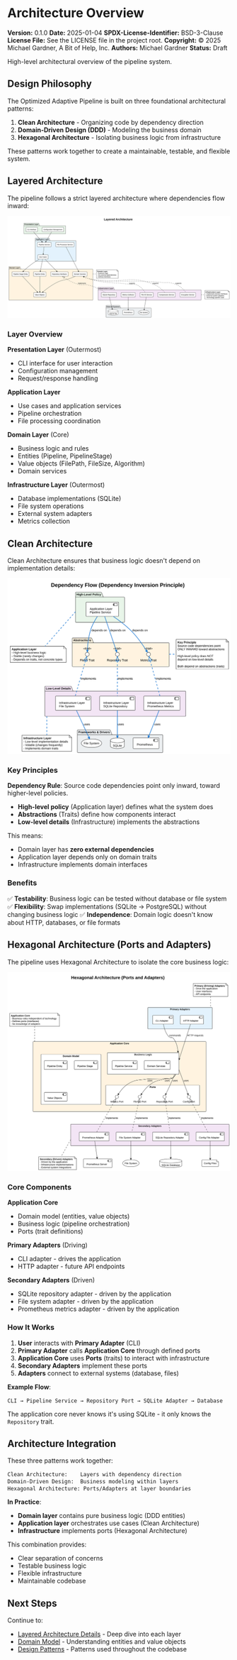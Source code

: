 # Architecture Overview

**Version:** 0.1.0
**Date:** 2025-01-04
**SPDX-License-Identifier:** BSD-3-Clause
**License File:** See the LICENSE file in the project root.
**Copyright:** © 2025 Michael Gardner, A Bit of Help, Inc.
**Authors:** Michael Gardner
**Status:** Draft

High-level architectural overview of the pipeline system.

## Design Philosophy

The Optimized Adaptive Pipeline is built on three foundational architectural patterns:

1. **Clean Architecture** - Organizing code by dependency direction
2. **Domain-Driven Design (DDD)** - Modeling the business domain
3. **Hexagonal Architecture** - Isolating business logic from infrastructure

These patterns work together to create a maintainable, testable, and flexible system.

## Layered Architecture

The pipeline follows a strict layered architecture where dependencies flow inward:

![Layered Architecture](../diagrams/layered-architecture.svg)

### Layer Overview

**Presentation Layer** (Outermost)
- CLI interface for user interaction
- Configuration management
- Request/response handling

**Application Layer**
- Use cases and application services
- Pipeline orchestration
- File processing coordination

**Domain Layer** (Core)
- Business logic and rules
- Entities (Pipeline, PipelineStage)
- Value objects (FilePath, FileSize, Algorithm)
- Domain services

**Infrastructure Layer** (Outermost)
- Database implementations (SQLite)
- File system operations
- External system adapters
- Metrics collection

## Clean Architecture

Clean Architecture ensures that business logic doesn't depend on implementation details:

![Dependency Flow](../diagrams/dependency-flow.svg)

### Key Principles

**Dependency Rule**: Source code dependencies point only inward, toward higher-level policies.

- **High-level policy** (Application layer) defines what the system does
- **Abstractions** (Traits) define how components interact
- **Low-level details** (Infrastructure) implements the abstractions

This means:
- Domain layer has **zero external dependencies**
- Application layer depends only on domain traits
- Infrastructure implements domain interfaces

### Benefits

✅ **Testability**: Business logic can be tested without database or file system
✅ **Flexibility**: Swap implementations (SQLite → PostgreSQL) without changing business logic
✅ **Independence**: Domain logic doesn't know about HTTP, databases, or file formats

## Hexagonal Architecture (Ports and Adapters)

The pipeline uses Hexagonal Architecture to isolate the core business logic:

![Hexagonal Architecture](../diagrams/hexagonal-architecture.svg)

### Core Components

**Application Core**
- Domain model (entities, value objects)
- Business logic (pipeline orchestration)
- Ports (trait definitions)

**Primary Adapters** (Driving)
- CLI adapter - drives the application
- HTTP adapter - future API endpoints

**Secondary Adapters** (Driven)
- SQLite repository adapter - driven by the application
- File system adapter - driven by the application
- Prometheus metrics adapter - driven by the application

### How It Works

1. **User** interacts with **Primary Adapter** (CLI)
2. **Primary Adapter** calls **Application Core** through defined ports
3. **Application Core** uses **Ports** (traits) to interact with infrastructure
4. **Secondary Adapters** implement these ports
5. **Adapters** connect to external systems (database, files)

**Example Flow**:
```
CLI → Pipeline Service → Repository Port → SQLite Adapter → Database
```

The application core never knows it's using SQLite - it only knows the `Repository` trait.

## Architecture Integration

These three patterns work together:

```text
Clean Architecture:    Layers with dependency direction
Domain-Driven Design:  Business modeling within layers
Hexagonal Architecture: Ports/Adapters at layer boundaries
```

**In Practice**:
- **Domain layer** contains pure business logic (DDD entities)
- **Application layer** orchestrates use cases (Clean Architecture)
- **Infrastructure** implements ports (Hexagonal Architecture)

This combination provides:
- Clear separation of concerns
- Testable business logic
- Flexible infrastructure
- Maintainable codebase

## Next Steps

Continue to:
- [Layered Architecture Details](layers.md) - Deep dive into each layer
- [Domain Model](domain-model.md) - Understanding entities and value objects
- [Design Patterns](patterns.md) - Patterns used throughout the codebase

